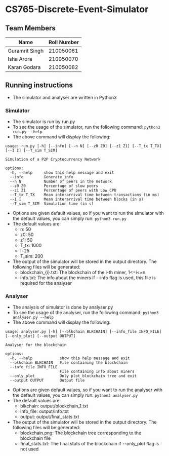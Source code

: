 # CS765-Discrete-Event-Simulator

## Team Members 
| Name | Roll Number |
| --- | --- |
|Guramrit Singh | 210050061|
|Isha Arora | 210050070|
|Karan Godara | 210050082|

## Running instructions
- The simulator and analyser are written in Python3

### Simulator
- The simulator is run by run.py
- To see the usage of the simulator, run the following command:
```python3 run.py --help```
- The above command will display the following:
```
usage: run.py [-h] [--info] [--n N] [--z0 Z0] [--z1 Z1] [--T_tx T_TX] [--I I] [--T_sim T_SIM]

Simulation of a P2P Cryptocurrency Network

options:
  -h, --help     show this help message and exit
  --info         Generate info
  --n N          Number of peers in the network
  --z0 Z0        Percentage of slow peers
  --z1 Z1        Percentage of peers with Low CPU
  --T_tx T_TX    Mean interarrival time between transactions (in ms)
  --I I          Mean interarrival time between blocks (in s)
  --T_sim T_SIM  Simulation time (in s)
```
- Options are given default values, so if you want to run the simulator with the default values, you can simply run:
```python3 run.py```
- The default values are:
    - n: 50
    - z0: 50
    - z1: 50
    - T_tx: 1000
    - I: 25
    - T_sim: 200
- The output of the simulator will be stored in the output directory. The following files will be generated:
    - blockchain_{i}.txt: The blockchain of the i-th miner, 1<=i<=n
    - info.txt: The info about the miners if --info flag is used, this file is required for the analyser

### Analyser
- The analysis of simulator is done by analyser.py
- To see the usage of the analyser, run the following command:
```python3 analyser.py --help```
- The above command will display the following:
```
usage: analyser.py [-h] [--blkchain BLKCHAIN] [--info_file INFO_FILE] [--only_plot] [--output OUTPUT]

Analyser for the blockchain

options:
  -h, --help            show this help message and exit
  --blkchain BLKCHAIN   File containing the blockchain
  --info_file INFO_FILE
                        File containing info about miners
  --only_plot           Only plot blockchain tree and exit
  --output OUTPUT       Output file
```
- Options are given default values, so if you want to run the analyser with the default values, you can simply run:
```python3 analyser.py```
- The default values are:
  - blkchain: output/blockchain_1.txt
  - info_file: output/info.txt
  - output: output/final_stats.txt
- The output of the simulator will be stored in the output directory. The following files will be generated:
    - blockchain.png: The blockchain tree corresponding to the blockchain file
    - final_stats.txt: The final stats of the blockchain if --only_plot flag is not used
